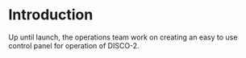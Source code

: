 # Introduction

Up until launch, the operations team work on creating an easy to use control panel for operation of DISCO-2.